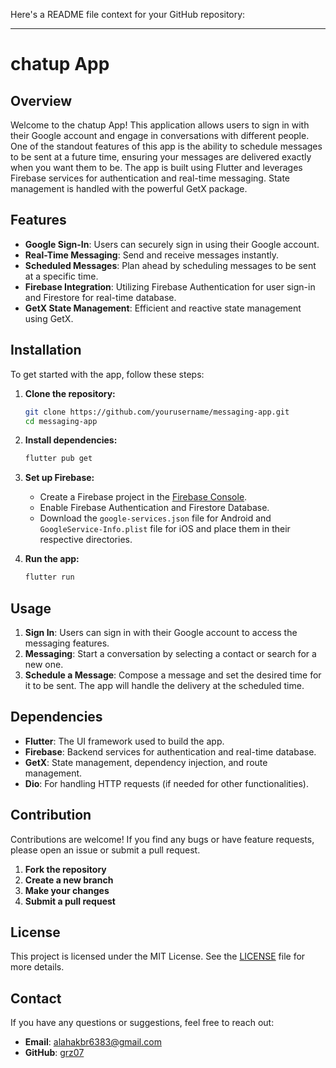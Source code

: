 Here's a README file context for your GitHub repository:

---

# chatup App

## Overview

Welcome to the chatup App! This application allows users to sign in with their Google account and engage in conversations with different people. One of the standout features of this app is the ability to schedule messages to be sent at a future time, ensuring your messages are delivered exactly when you want them to be. The app is built using Flutter and leverages Firebase services for authentication and real-time messaging. State management is handled with the powerful GetX package.

## Features

- **Google Sign-In**: Users can securely sign in using their Google account.
- **Real-Time Messaging**: Send and receive messages instantly.
- **Scheduled Messages**: Plan ahead by scheduling messages to be sent at a specific time.
- **Firebase Integration**: Utilizing Firebase Authentication for user sign-in and Firestore for real-time database.
- **GetX State Management**: Efficient and reactive state management using GetX.

## Installation

To get started with the app, follow these steps:

1. **Clone the repository:**

   ```sh
   git clone https://github.com/yourusername/messaging-app.git
   cd messaging-app
   ```

2. **Install dependencies:**

   ```sh
   flutter pub get
   ```

3. **Set up Firebase:**

   - Create a Firebase project in the [Firebase Console](https://console.firebase.google.com/).
   - Enable Firebase Authentication and Firestore Database.
   - Download the `google-services.json` file for Android and `GoogleService-Info.plist` file for iOS and place them in their respective directories.

4. **Run the app:**

   ```sh
   flutter run
   ```

## Usage

1. **Sign In**: Users can sign in with their Google account to access the messaging features.
2. **Messaging**: Start a conversation by selecting a contact or search for a new one.
3. **Schedule a Message**: Compose a message and set the desired time for it to be sent. The app will handle the delivery at the scheduled time.

## Dependencies

- **Flutter**: The UI framework used to build the app.
- **Firebase**: Backend services for authentication and real-time database.
- **GetX**: State management, dependency injection, and route management.
- **Dio**: For handling HTTP requests (if needed for other functionalities).

## Contribution

Contributions are welcome! If you find any bugs or have feature requests, please open an issue or submit a pull request.

1. **Fork the repository**
2. **Create a new branch**
3. **Make your changes**
4. **Submit a pull request**

## License

This project is licensed under the MIT License. See the [LICENSE](LICENSE) file for more details.

## Contact

If you have any questions or suggestions, feel free to reach out:

- **Email**: alahakbr6383@gmail.com
- **GitHub**: [grz07](https://github.com/grz07)

